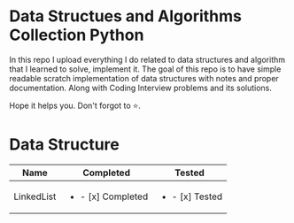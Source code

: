 # Data Structues and Algorithms Collection Python
In this repo I upload everything I do related to data structures and algorithm that I learned to solve, implement it. The goal of this repo is to have simple readable scratch implementation of data structures with notes and proper documentation. Along with Coding Interview problems and its solutions.

Hope it helps you. Don't forgot to :star:.

# Data Structure
| Name | Completed | Tested |
| :----: | :----: | :----: |
| LinkedList | <ul><li>- [x] Completed</li></ul> | <ul><li>- [x] Tested</li></ul> |